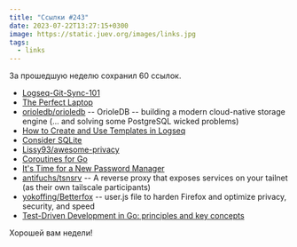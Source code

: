 ```yaml
---
title: "Ссылки #243"
date: 2023-07-22T13:27:15+0300
image: https://static.juev.org/images/links.jpg
tags: 
  - links
---
```


За прошедшую неделю сохранил 60 ссылок.

- [Logseq-Git-Sync-101](https://github.com/CharlesChiuGit/Logseq-Git-Sync-101)
- [The Perfect Laptop](https://blog.brossia.com/posts/the_perfect_laptop/)
- [orioledb/orioledb](https://github.com/orioledb/orioledb) -- OrioleDB -- building a modern cloud-native storage engine (... and solving some PostgreSQL wicked problems)
- [How to Create and Use Templates in Logseq](https://www.appsntips.com/learn/create-use-templates-logseq/)
- [Consider SQLite](https://blog.wesleyac.com/posts/consider-sqlite)
- [Lissy93/awesome-privacy](https://github.com/Lissy93/awesome-privacy)
- [Coroutines for Go](https://research.swtch.com/coro)
- [It's Time for a New Password Manager](https://blog.passbolt.com/its-time-for-a-new-password-manager-d468202f7d45)
- [antifuchs/tsnsrv](https://github.com/antifuchs/tsnsrv) -- A reverse proxy that exposes services on your tailnet (as their own tailscale participants)
- [yokoffing/Betterfox](https://github.com/yokoffing/Betterfox) -- user.js file to harden Firefox and optimize privacy, security, and speed
- [Test-Driven Development in Go: principles and key concepts](https://adelinasimion.dev/go/tdd-in-go/)

Хорошей вам недели!
